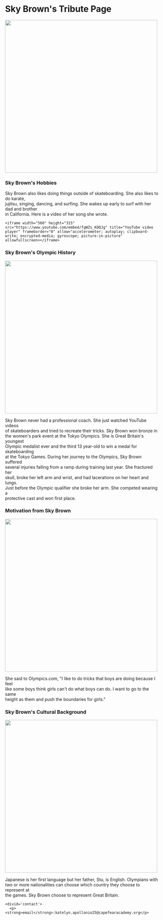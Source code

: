 <!DOCTYPE html>

<html>

<h1>Sky Brown's Tribute Page</h1>

<img src="https://i.dailymail.co.uk/1s/2021/08/05/09/46313967-9864027-image-m-48_1628152513266.jpg" width="500">

  <h3>Sky Brown's Hobbies</h3>

  <p>Sky Brown also likes doing things outside of skateboarding. She also likes to do karate,<br> jujitsu, singing, dancing, and surfing. She wakes up early to surf with her dad and brother<br> in California. Here is a video of her song she wrote.</p>

    <iframe width="560" height="315" src="https://www.youtube.com/embed/fgWZs_KOQJg" title="YouTube video player" frameborder="0" allow="accelerometer; autoplay; clipboard-write; encrypted-media; gyroscope; picture-in-picture" allowfullscreen></iframe>
  
  <h3>Sky Brown's Olympic History</h3>

<img src="https://p.potaufeu.asahi.com/a69f-p/picture/26290324/ba220b4d67c7f25bf480e25bb15168b1.jpg" width="500">

  <p>Sky Brown never had a professional coach. She just watched YouTube videos<br> of skateboarders and tried to recreate their tricks. Sky Brown won bronze in<br> the women's park event at the Tokyo Olympics. She is Great Britain's youngest<br> Olympic medalist ever and the third 13 year-old to win a medal for skateboarding<br> at the Tokyo Games. During her journey to the Olympics, Sky Brown suffered<br> several injuries falling from a ramp during training last year. She fractured her<br> skull, broke her left arm and wrist, and had lacerations on her heart and lungs.<br> Just before the Olympic qualifier she broke her arm. She competed wearing a<br> protective cast and won first place.</p>

  <h3>Motivation from Sky Brown</h3>

<img src="https://polishnews.co.uk/wp-content/uploads/2021/08/skynews-sky-brown-skateboard_5467424.jpg" width="500">

<p>She said to Olympics.com, "I like to do tricks that boys are doing because I feel<br> like some boys think girls can't do what boys can do. I want to go to the same<br> height as them and push the boundaries for girls."</p>

  <h3>Sky Brown's Cultural Background</h3>

<img src="https://www.newshub.co.uk/wp-content/uploads/2021/08/sky-brown-tokyo-2020-768x540.png" width="500">

<p>Japanese is her first language but her father, Stu, is English. Olympians with<br> two or more nationalities can choose which country they choose to represent at<br> the games. Sky Brown choose to represent Great Britain.</p>

    <divid='contact'>
      <p><strong>email</strong>:katelyn.apollonio25@capefearacademy.org</p>


</html>

